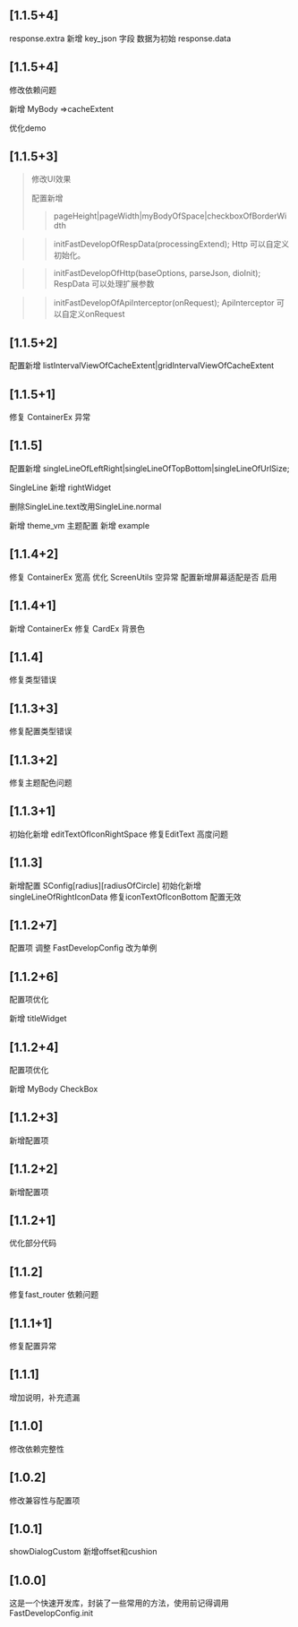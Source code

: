 ## [1.1.5+4]
response.extra 新增 key_json 字段 数据为初始 response.data

## [1.1.5+4]
修改依赖问题

新增 MyBody =>cacheExtent

优化demo

## [1.1.5+3]

>修改UI效果
>
>配置新增
>>pageHeight|pageWidth|myBodyOfSpace|checkboxOfBorderWidth

>>initFastDevelopOfRespData(processingExtend); Http 可以自定义初始化。

>>initFastDevelopOfHttp(baseOptions, parseJson, dioInit); RespData 可以处理扩展参数

>>initFastDevelopOfApiInterceptor(onRequest); ApiInterceptor 可以自定义onRequest

## [1.1.5+2]
配置新增 listIntervalViewOfCacheExtent|gridIntervalViewOfCacheExtent

## [1.1.5+1]
修复 ContainerEx 异常

## [1.1.5]
配置新增 singleLineOfLeftRight|singleLineOfTopBottom|singleLineOfUrlSize;

SingleLine 新增 rightWidget

删除SingleLine.text改用SingleLine.normal

新增 theme_vm 主题配置
新增 example

## [1.1.4+2]
修复 ContainerEx 宽高
优化 ScreenUtils 空异常
配置新增屏幕适配是否 启用

## [1.1.4+1]
新增 ContainerEx
修复 CardEx 背景色

## [1.1.4]
修复类型错误

## [1.1.3+3]
修复配置类型错误

## [1.1.3+2]
修复主题配色问题

## [1.1.3+1]
初始化新增 editTextOfIconRightSpace
修复EditText 高度问题

## [1.1.3]
新增配置 SConfig[radius][radiusOfCircle]
初始化新增 singleLineOfRightIconData
修复iconTextOfIconBottom 配置无效

## [1.1.2+7]
配置项 调整 FastDevelopConfig 改为单例

## [1.1.2+6]
配置项优化

新增 titleWidget

## [1.1.2+4]
配置项优化

新增 MyBody CheckBox

## [1.1.2+3]
新增配置项

## [1.1.2+2]
新增配置项

## [1.1.2+1]
优化部分代码

## [1.1.2]
修复fast_router 依赖问题

## [1.1.1+1]
修复配置异常

## [1.1.1]
增加说明，补充遗漏

## [1.1.0]
修改依赖完整性

## [1.0.2]
修改兼容性与配置项

## [1.0.1]
showDialogCustom 新增offset和cushion

## [1.0.0]
这是一个快速开发库，封装了一些常用的方法，使用前记得调用 FastDevelopConfig.init

